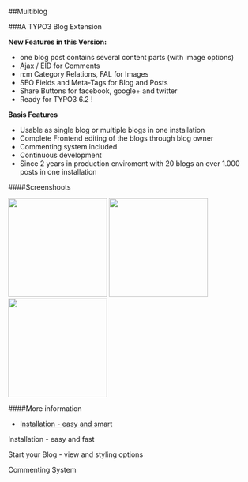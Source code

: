 ##Multiblog


###A TYPO3 Blog Extension


**New Features in this Version:**
* one blog post contains several content parts (with image options)
* Ajax / EID for Comments
* n:m Category Relations, FAL for Images
* SEO Fields and Meta-Tags for Blog and Posts
* Share Buttons for facebook, google+ and twitter
* Ready for TYPO3 6.2 !

**Basis Features**
* Usable as single blog or multiple blogs in one installation
* Complete Frontend editing of the blogs through blog owner
* Commenting system included
* Continuous development
* Since 2 years in production enviroment with 20 blogs an over 1.000 posts in one installation


####Screenshoots

  <img src="https://raw.github.com/klaus-ger/multiblog/master/Documentation/singleview.png" width="200px">
  <img src="https://raw.github.com/klaus-ger/multiblog/master/Documentation/backendediting1.png" width="200px">
  <img src="https://raw.github.com/klaus-ger/multiblog/master/Documentation/backendediting2.png" width="200px">


####More information
* [Installation - easy and smart](https://github.com/klaus-ger/multiblog/blob/master/GIT-Doku/Installation.md)
<p>Installation - easy and fast</p>
<p>Start your Blog - view and styling options</p>
<p>Commenting System</p>
<p></p>
<p></p>
